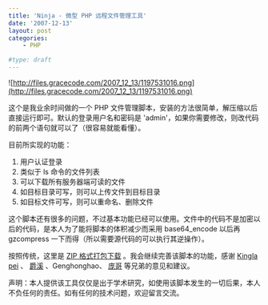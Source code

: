 ```yaml
---
title: 'Ninja - 微型 PHP 远程文件管理工具'
date: '2007-12-13'
layout: post
categories:
    - PHP

#type: draft
---
```


![http://files.gracecode.com/2007_12_13/1197531016.png](http://files.gracecode.com/2007_12_13/1197531016.png)

这个是我业余时间做的一个 PHP 文件管理脚本，安装的方法很简单，解压缩以后直接运行即可。默认的登录用户名和密码是 'admin'，如果你需要修改，则改代码的前两个语句就可以了（很容易就能看懂）。

目前所实现的功能：

1. 用户认证登录
2. 类似于 ls 命令的文件列表
3. 可以下载所有服务器端可读的文件
4. 如目标目录可写，则可以上传文件到目标目录
5. 如目标文件可写，则可以重命名、删除文件

这个脚本还有很多的问题，不过基本功能已经可以使用。文件中的代码不是加密以后的代码，是本人为了能将脚本的体积减少而采用 base64_encode 以后再 gzcompress 一下而得（所以需要源代码的可以执行其逆操作）。

按照传统，这里是  [ZIP 格式打包下载](http://files.gracecode.com/2007_12_13/1197529838.zip) 。我会继续完善该脚本的功能，感谢  [Kingla pei](http://www.refish.cn/blog/) 、 [爵溪](http://www.jiecii.com) 、Genghonghao、 [庞哥](http://echoright.blog.sohu.com/) 等兄弟的意见和建议。

声明：本人提供该工具仅仅是出于学术研究，如使用该脚本发生的一切后果，本人不负任何的责任。如有任何的技术问题，欢迎留言交流。

